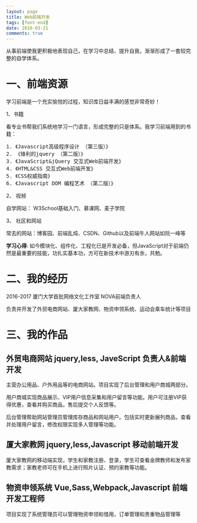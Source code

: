 ```yaml
---
layout: page
title: Web前端开发
tags: [font-end]
date: 2016-03-21
comments: true
---
```

从事前端使我更积极地表现自己，在学习中总结、提升自我，渐渐形成了一套较完整的自学体系。

# 一、前端资源

学习前端是一个充实愉悦的过程，知识库日益丰满的感觉非常奇妙！

1、书籍

看专业书帮我们系统地学习一门语言，形成完整的只是体系。我学习前端用到的书籍：
<pre>
1. 《Javascript高级程序设计 （第三版）》   
2. 《锋利的jquery （第二版）》
3. 《JavaScript&jQuery 交互式Web前端开发》 
4. 《HTML&CSS 交互式Web前端开发》  
5. 《CSS权威指南》
6. 《Javascript DOM 编程艺术 （第二版）》
</pre>

2、 视频

自学网站： W3School基础入门、慕课网、麦子学院

3、 社区和网站

常去的网站：博客园、前端乱炖、CSDN、Github以及前端牛人网站如阮一峰等

**学习心得**: 如今模块化、组件化、工程化已是开发必备，但JavaScript对于前端仍然是最重要的技能，功扎实基本功，方可在新技术中游刃有余，共勉。


# 二、我的经历

2016-2017 厦门大学首批网络文化工作室	NOVA前端负责人 

负责并开发了外贸电商网站、厦大家教网、物资申领系统、运动会乘车统计等项目

# 三、我的作品

## 外贸电商网站  jquery,less, JaveScript   负责人&前端开发

主营办公用品、户外用品等的电商网站。项目实现了后台管理和用户商城两部分。

用户商城实现商品展示、VIP用户信息采集和用户留言等功能。用户可注册VIP获得优惠，查看并购买商品，售后提交个人反馈等。

后台管理帮助网站管理员管理库存商品和网站用户。包括实时更新展列商品，查看并处理用户留言，修改权限实现多人管理等功能。


## 厦大家教网  jquery,less,Javascript   移动前端开发

厦大家教网的移动端实现，学生和家教注册、登录，学生可查看金牌教师和发布家教需求；家教老师可在手机上进行照片认证、预约家教等功能。

## 物资申领系统  Vue,Sass,Webpack,Javascript  前端开发工程师

项目实现了系统管理员可以管理物资申领和借用，订单管理和贵重物品管理等




 
 
